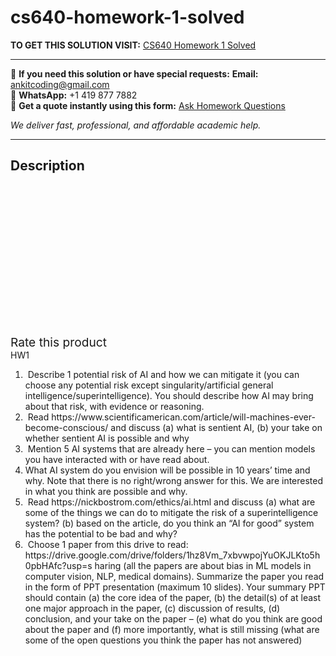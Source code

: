 # cs640-homework-1-solved
**TO GET THIS SOLUTION VISIT:** [CS640 Homework 1 Solved](https://www.ankitcodinghub.com/product/cs640-homework-1-solved/)


---

📩 **If you need this solution or have special requests:** **Email:** ankitcoding@gmail.com  
📱 **WhatsApp:** +1 419 877 7882  
📄 **Get a quote instantly using this form:** [Ask Homework Questions](https://www.ankitcodinghub.com/services/ask-homework-questions/)

*We deliver fast, professional, and affordable academic help.*

---

<h2>Description</h2>



<div class="kk-star-ratings kksr-auto kksr-align-center kksr-valign-top" data-payload="{&quot;align&quot;:&quot;center&quot;,&quot;id&quot;:&quot;91404&quot;,&quot;slug&quot;:&quot;default&quot;,&quot;valign&quot;:&quot;top&quot;,&quot;ignore&quot;:&quot;&quot;,&quot;reference&quot;:&quot;auto&quot;,&quot;class&quot;:&quot;&quot;,&quot;count&quot;:&quot;0&quot;,&quot;legendonly&quot;:&quot;&quot;,&quot;readonly&quot;:&quot;&quot;,&quot;score&quot;:&quot;0&quot;,&quot;starsonly&quot;:&quot;&quot;,&quot;best&quot;:&quot;5&quot;,&quot;gap&quot;:&quot;4&quot;,&quot;greet&quot;:&quot;Rate this product&quot;,&quot;legend&quot;:&quot;0\/5 - (0 votes)&quot;,&quot;size&quot;:&quot;24&quot;,&quot;title&quot;:&quot;CS640 Homework 1 Solved&quot;,&quot;width&quot;:&quot;0&quot;,&quot;_legend&quot;:&quot;{score}\/{best} - ({count} {votes})&quot;,&quot;font_factor&quot;:&quot;1.25&quot;}">

<div class="kksr-stars">

<div class="kksr-stars-inactive">
            <div class="kksr-star" data-star="1" style="padding-right: 4px">


<div class="kksr-icon" style="width: 24px; height: 24px;"></div>
        </div>
            <div class="kksr-star" data-star="2" style="padding-right: 4px">


<div class="kksr-icon" style="width: 24px; height: 24px;"></div>
        </div>
            <div class="kksr-star" data-star="3" style="padding-right: 4px">


<div class="kksr-icon" style="width: 24px; height: 24px;"></div>
        </div>
            <div class="kksr-star" data-star="4" style="padding-right: 4px">


<div class="kksr-icon" style="width: 24px; height: 24px;"></div>
        </div>
            <div class="kksr-star" data-star="5" style="padding-right: 4px">


<div class="kksr-icon" style="width: 24px; height: 24px;"></div>
        </div>
    </div>

<div class="kksr-stars-active" style="width: 0px;">
            <div class="kksr-star" style="padding-right: 4px">


<div class="kksr-icon" style="width: 24px; height: 24px;"></div>
        </div>
            <div class="kksr-star" style="padding-right: 4px">


<div class="kksr-icon" style="width: 24px; height: 24px;"></div>
        </div>
            <div class="kksr-star" style="padding-right: 4px">


<div class="kksr-icon" style="width: 24px; height: 24px;"></div>
        </div>
            <div class="kksr-star" style="padding-right: 4px">


<div class="kksr-icon" style="width: 24px; height: 24px;"></div>
        </div>
            <div class="kksr-star" style="padding-right: 4px">


<div class="kksr-icon" style="width: 24px; height: 24px;"></div>
        </div>
    </div>
</div>


<div class="kksr-legend" style="font-size: 19.2px;">
            <span class="kksr-muted">Rate this product</span>
    </div>
    </div>
<div class="page" title="Page 1">
<div class="layoutArea">
<div class="column">
HW1

<ol>
<li>&nbsp;Describe 1 potential risk of AI and how we can mitigate it (you can choose any potential risk except singularity/artificial general intelligence/superintelligence). You should describe how AI may bring about that risk, with evidence or reasoning.</li>
<li>&nbsp;Read https://www.scientificamerican.com/article/will-machines-ever- become-conscious/ and discuss (a) what is sentient AI, (b) your take on whether sentient AI is possible and why</li>
<li>&nbsp;Mention 5 AI systems that are already here – you can mention models you have interacted with or have read about.</li>
<li>What AI system do you envision will be possible in 10 years’ time and why. Note that there is no right/wrong answer for this. We are interested in what you think are possible and why.</li>
<li>&nbsp;Read https://nickbostrom.com/ethics/ai.html and discuss (a) what are some of the things we can do to mitigate the risk of a superintelligence system? (b) based on the article, do you think an “AI for good” system has the potential to be bad and why?</li>
<li>&nbsp;Choose 1 paper from this drive to read:
https://drive.google.com/drive/folders/1hz8Vm_7xbvwpojYuOKJLKto5h0pbHAfc?usp=s haring (all the papers are about bias in ML models in computer vision, NLP, medical domains). Summarize the paper you read in the form of PPT presentation (maximum 10 slides). Your summary PPT should contain (a) the core idea of the paper, (b) the detail(s) of at least one major approach in the paper, (c) discussion of results, (d) conclusion, and your take on the paper – (e) what do you think are good about the paper and (f) more importantly, what is still missing (what are some of the open questions you think the paper has not answered)
</li>
</ol>
</div>
</div>
</div>
